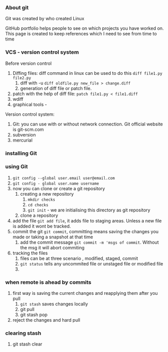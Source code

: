 ### About git 
Git was created by who created Linux

GitHub portfolio helps people to see on which projects you have worked on. This page is created to keep references which I need to see from time to time

### VCS - version control system
Before version control 
1. Diffing files: diff command in linux can be used to do this `diff file1.py file2.py`
    1. diff with -u `diff oldfile.py new_file > change.diff`
    2. generation of diff file or patch file.
2. patch with the help of diff file: `patch file1.py < file1.diff`
3. wdiff
4. graphical tools - 

Version control system:
1. Git: you can use with or without network connection. Git official website is git-scm.com
2. subversion
3. mercurial

### installing Git


### using Git
1. `git config --global user.email user@email.com`
2. `git config - global user.name username`
3. now you can clone or create a git repository
    1. creating a new repository
        1. `mkdir checks`
        2. `cd checks`
        3. `git init` - we are initialising this directory as git repository
    2. clone a repository
4. add the file `git add file`, it adds file to staging areas. Unless a new file is added it wont be tracked.
5. commit the git `git commit`, committing means saving the changes you made or taking a snapshot at that time
    1. add the commit message `git commit -m 'msgs of commit`. Without the msg it will abort commiting
6. tracking the files
    1. files can be at three scenario , modified, staged, commit
    2. `git status` tells any uncommited file or unstaged file or modified file
    3. 


### when remote is ahead by commits
1. first way is saving the current changes and reapplying them after you pull
    1. `git stash` saves changes locally
    2. git pull
    3. git stash pop 
2. reject the changes and hard pull


### clearing stash
1. git stash clear
